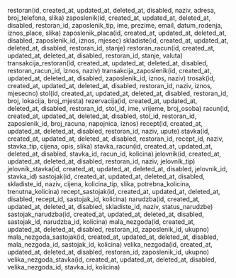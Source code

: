 restoran(id, created_at, updated_at, deleted_at, disabled, naziv, adresa, broj_telefona, slika)
zaposlenik(id, created_at, updated_at, deleted_at, disabled, restoran_id, zaposlenik_tip, ime, prezime, email, datum_rodenja, iznos_place, slika)
zaposlenik_placa(id, created_at, updated_at, deleted_at, disabled, zaposlenik_id, iznos, mjesec)
skladiste(id, created_at, updated_at, deleted_at, disabled, restoran_id, stanje)
restoran_racun(id, created_at, updated_at, deleted_at, disabled, restoran_id, stanje, valuta)
transakcija_restoran(id, created_at, updated_at, deleted_at, disabled, restoran_racun_id, iznos, naziv)
transakcija_zaposlenik(id, created_at, updated_at, deleted_at, disabled, zaposlenik_id, iznos, naziv)
trosak(id, created_at, updated_at, deleted_at, disabled, restoran_id, naziv, iznos, mjesecno)
stol(id, created_at, updated_at, deleted_at, disabled, restoran_id, broj, lokacija, broj_mjesta)
rezervacija(id, created_at, updated_at, deleted_at, disabled, restoran_id, stol_id, ime, vrijeme, broj_osoba)
racun(id, created_at, updated_at, deleted_at, disabled, stol_id, restoran_id, zaposlenik_id, broj_racuna, napojnica, iznos)
recept(id, created_at, updated_at, deleted_at, disabled, restoran_id, naziv, upute)
stavka(id, created_at, updated_at, deleted_at, disabled, restoran_id, recept_id, naziv, stavka_tip, cijena, opis, slika)
stavka_racun(id, created_at, updated_at, deleted_at, disabled, stavka_id, racun_id, kolicina)
jelovnik(id, created_at, updated_at, deleted_at, disabled, restoran_id, naziv, jelovnik_tip)
jelovnik_stavka(id, created_at, updated_at, deleted_at, disabled, jelovnik_id, stavka_id)
sastojak(id, created_at, updated_at, deleted_at, disabled, skladiste_id, naziv, cijena, kolicina_tip, slika, potrebna_kolicina, trenutna_kolicina)
recept_sastojak(id, created_at, updated_at, deleted_at, disabled, recept_id, sastojak_id, kolicina)
narudzba(id, created_at, updated_at, deleted_at, disabled, skladiste_id, naziv, status_narudzbe)
sastojak_narudzba(id, created_at, updated_at, deleted_at, disabled, sastojak_id, narudzba_id, kolicina)
mala_nezgoda(id, created_at, updated_at, deleted_at, disabled, restoran_id, zaposlenik_id, ukupno)
mala_nezgoda_sastojak(id, created_at, updated_at, deleted_at, disabled, mala_nezgoda_id, sastojak_id, kolicina)
velika_nezgoda(id, created_at, updated_at, deleted_at, disabled, restoran_id, zaposlenik_id, ukupno)
velika_nezgoda_stavka(id, created_at, updated_at, deleted_at, disabled, velika_nezgoda_id, stavka_id, kolicina)
